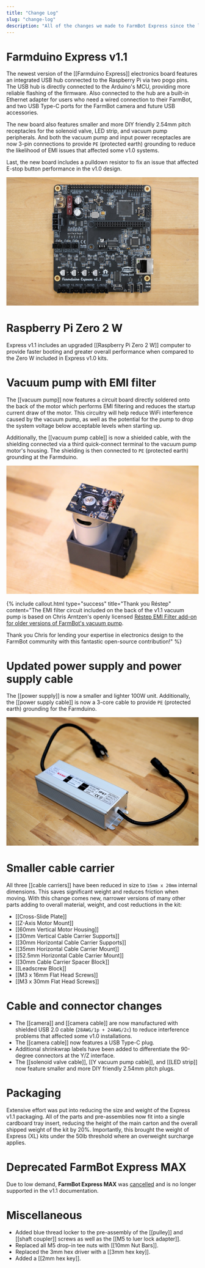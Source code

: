 ```yaml
---
title: "Change Log"
slug: "change-log"
description: "All of the changes we made to FarmBot Express since the last version"
---
```


# Farmduino Express v1.1

The newest version of the [[Farmduino Express]] electronics board features an integrated USB hub connected to the Raspberry Pi via two pogo pins. The USB hub is directly connected to the Arduino's MCU, providing more reliable flashing of the firmware. Also connected to the hub are a built-in Ethernet adapter for users who need a wired connection to their FarmBot, and two USB Type-C ports for the FarmBot camera and future USB accessories.

The new board also features smaller and more DIY friendly 2.54mm pitch receptacles for the solenoid valve, LED strip, and vacuum pump peripherals. And both the vacuum pump and input power receptacles are now 3-pin connections to provide `PE` (protected earth) grounding to reduce the likelihood of EMI issues that affected some v1.0 systems.

Last, the new board includes a pulldown resistor to fix an issue that affected E-stop button performance in the v1.0 design.

![farmduino express v1.1](_images/farmduino_express.jpeg)

# Raspberry Pi Zero 2 W

Express v1.1 includes an upgraded [[Raspberry Pi Zero 2 W]] computer to provide faster booting and greater overall performance when compared to the Zero W included in Express v1.0 kits.

# Vacuum pump with EMI filter

The [[vacuum pump]] now features a circuit board directly soldered onto the back of the motor which performs EMI filtering and reduces the startup current draw of the motor. This circuitry will help reduce WiFi interference caused by the vacuum pump, as well as the potential for the pump to drop the system voltage below acceptable levels when starting up.

Additionally, the [[vacuum pump cable]] is now a shielded cable, with the shielding connected via a third quick-connect terminal to the vacuum pump motor's housing. The shielding is then connected to `PE` (protected earth) grounding at the Farmduino.

![vacuum pump with EMI filter](_images/vacuum_pump.jpg)

{%
include callout.html
type="success"
title="Thank you Réstep"
content="The EMI filter circuit included on the back of the v1.1 vacuum pump is based on Chris Arntzen's openly licensed [Réstep EMI Filter add-on for older versions of FarmBot's vacuum pump](https://www.restep.eco/emi-filter).

Thank you Chris for lending your expertise in electronics design to the FarmBot community with this fantastic open-source contribution!"
%}

# Updated power supply and power supply cable

The [[power supply]] is now a smaller and lighter 100W unit. Additionally, the [[power supply cable]] is now a 3-core cable to provide `PE` (protected earth) grounding for the Farmduino.

![power supply](_images/power_supply.jpeg)

# Smaller cable carrier

All three [[cable carriers]] have been reduced in size to `15mm x 20mm` internal dimensions. This saves significant weight and reduces friction when moving. With this change comes new, narrower versions of many other parts adding to overall material, weight, and cost reductions in the kit:

* [[Cross-Slide Plate]]
* [[Z-Axis Motor Mount]]
* [[60mm Vertical Motor Housing]]
* [[30mm Vertical Cable Carrier Supports]]
* [[30mm Horizontal Cable Carrier Supports]]
* [[35mm Horizontal Cable Carrier Mount]]
* [[52.5mm Horizontal Cable Carrier Mount]]
* [[30mm Cable Carrier Spacer Block]]
* [[Leadscrew Block]]
* [[M3 x 16mm Flat Head Screws]]
* [[M3 x 30mm Flat Head Screws]]

# Cable and connector changes

* The [[camera]] and [[camera cable]] are now manufactured with shielded USB 2.0 cable (`28AWG/1p + 24AWG/2c`) to reduce interference problems that affected some v1.0 installations.
* The [[camera cable]] now features a USB Type-C plug.
* Additional shrinkwrap labels have been added to differentiate the 90-degree connectors at the Y/Z interface.
* The [[solenoid valve cable]], [[Y vacuum pump cable]], and [[LED strip]] now feature smaller and more DIY friendly 2.54mm pitch plugs.

# Packaging

Extensive effort was put into reducing the size and weight of the Express v1.1 packaging. All of the parts and pre-assemblies now fit into a single cardboard tray insert, reducing the height of the main carton and the overall shipped weight of the kit by 20%. Importantly, this brought the weight of Express (XL) kits under the 50lb threshold where an overweight surcharge applies.

# Deprecated FarmBot Express MAX

Due to low demand, **FarmBot Express MAX** was [cancelled](https://farm.bot/blogs/news/putting-farmbot-genesis-max-and-express-max-on-hold) and is no longer supported in the v1.1 documentation.

# Miscellaneous

* Added blue thread locker to the pre-assembly of the [[pulley]] and [[shaft coupler]] screws as well as the [[M5 to luer lock adapter]].
* Replaced all M5 drop-in tee nuts with [[10mm Nut Bars]].
* Replaced the 3mm hex driver with a [[3mm hex key]].
* Added a [[2mm hex key]].
